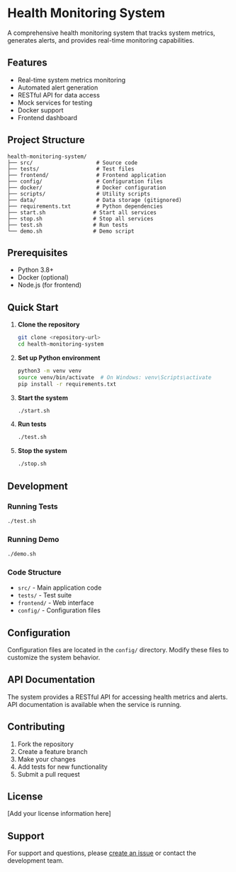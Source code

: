 # Health Monitoring System

A comprehensive health monitoring system that tracks system metrics, generates alerts, and provides real-time monitoring capabilities.

## Features

- Real-time system metrics monitoring
- Automated alert generation
- RESTful API for data access
- Mock services for testing
- Docker support
- Frontend dashboard

## Project Structure

```
health-monitoring-system/
├── src/                    # Source code
├── tests/                  # Test files
├── frontend/               # Frontend application
├── config/                 # Configuration files
├── docker/                 # Docker configuration
├── scripts/                # Utility scripts
├── data/                   # Data storage (gitignored)
├── requirements.txt        # Python dependencies
├── start.sh               # Start all services
├── stop.sh                # Stop all services
├── test.sh                # Run tests
└── demo.sh                # Demo script
```

## Prerequisites

- Python 3.8+
- Docker (optional)
- Node.js (for frontend)

## Quick Start

1. **Clone the repository**
   ```bash
   git clone <repository-url>
   cd health-monitoring-system
   ```

2. **Set up Python environment**
   ```bash
   python3 -m venv venv
   source venv/bin/activate  # On Windows: venv\Scripts\activate
   pip install -r requirements.txt
   ```

3. **Start the system**
   ```bash
   ./start.sh
   ```

4. **Run tests**
   ```bash
   ./test.sh
   ```

5. **Stop the system**
   ```bash
   ./stop.sh
   ```

## Development

### Running Tests
```bash
./test.sh
```

### Running Demo
```bash
./demo.sh
```

### Code Structure
- `src/` - Main application code
- `tests/` - Test suite
- `frontend/` - Web interface
- `config/` - Configuration files

## Configuration

Configuration files are located in the `config/` directory. Modify these files to customize the system behavior.

## API Documentation

The system provides a RESTful API for accessing health metrics and alerts. API documentation is available when the service is running.

## Contributing

1. Fork the repository
2. Create a feature branch
3. Make your changes
4. Add tests for new functionality
5. Submit a pull request

## License

[Add your license information here]

## Support

For support and questions, please [create an issue](link-to-issues) or contact the development team.
